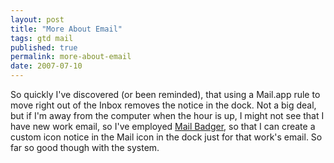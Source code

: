 ```yaml
---
layout: post
title: "More About Email"
tags: gtd mail
published: true
permalink: more-about-email
date: 2007-07-10
---
```


So quickly I've discovered (or been reminded), that using a Mail.app rule to move right out of the Inbox removes the notice in the dock.  Not a big deal, but if I'm away from the computer when the hour is up, I might not see that I have new work email, so I've employed <a href="http://www.tonyallevato.com/index.php?option=com_content&task=view&id=13&Itemid=29">Mail Badger</a>, so that I can create a custom icon notice in the Mail icon in the dock just for that work's email.  So far so good though with the system.
